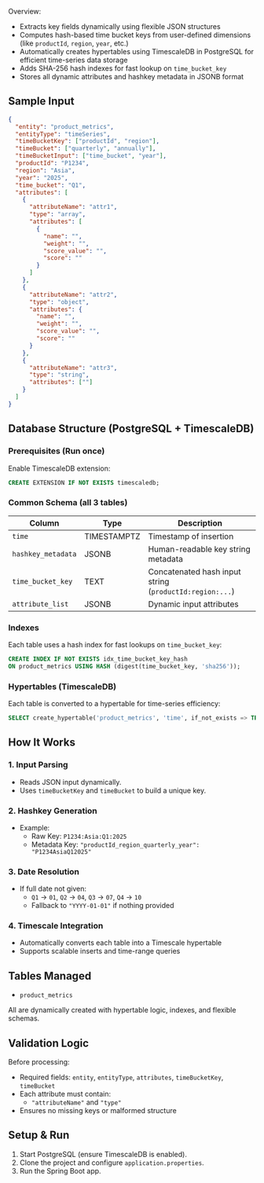 Overview:

- Extracts key fields dynamically using flexible JSON structures
- Computes hash-based time bucket keys from user-defined dimensions (like `productId`, `region`, `year`, etc.)
- Automatically creates hypertables using TimescaleDB in PostgreSQL for efficient time-series data storage
- Adds SHA-256 hash indexes for fast lookup on `time_bucket_key`
- Stores all dynamic attributes and hashkey metadata in JSONB format

## Sample Input

```json
{
  "entity": "product_metrics",
  "entityType": "timeSeries",
  "timeBucketKey": ["productId", "region"],
  "timeBucket": ["quarterly", "annually"],
  "timeBucketInput": ["time_bucket", "year"],
  "productId": "P1234",
  "region": "Asia",
  "year": "2025",
  "time_bucket": "Q1",
  "attributes": [
    {
      "attributeName": "attr1",
      "type": "array",
      "attributes": [
        {
          "name": "",
          "weight": "",
          "score_value": "",
          "score": ""
        }
      ]
    },
    {
      "attributeName": "attr2",
      "type": "object",
      "attributes": {
        "name": "",
        "weight": "",
        "score_value": "",
        "score": ""
      }
    },
    {
      "attributeName": "attr3",
      "type": "string",
      "attributes": [""]
    }
  ]
}
```

## Database Structure (PostgreSQL + TimescaleDB)

### Prerequisites (Run once)

Enable TimescaleDB extension:

```sql
CREATE EXTENSION IF NOT EXISTS timescaledb;
```

### Common Schema (all 3 tables)

| Column            | Type         | Description                                           |
|-------------------|--------------|-------------------------------------------------------|
| `time`            | TIMESTAMPTZ  | Timestamp of insertion                                |
| `hashkey_metadata`| JSONB        | Human-readable key string metadata                    |
| `time_bucket_key` | TEXT         | Concatenated hash input string (`productId:region:...`) |
| `attribute_list`  | JSONB        | Dynamic input attributes                              |

### Indexes

Each table uses a hash index for fast lookups on `time_bucket_key`:

```sql
CREATE INDEX IF NOT EXISTS idx_time_bucket_key_hash
ON product_metrics USING HASH (digest(time_bucket_key, 'sha256'));
```

###  Hypertables (TimescaleDB)

Each table is converted to a hypertable for time-series efficiency:

```sql
SELECT create_hypertable('product_metrics', 'time', if_not_exists => TRUE);
```

##  How It Works

### 1. Input Parsing
- Reads JSON input dynamically.
- Uses `timeBucketKey` and `timeBucket` to build a unique key.

### 2. Hashkey Generation
- Example:
  - Raw Key: `P1234:Asia:Q1:2025`
  - Metadata Key: `"productId_region_quarterly_year": "P1234AsiaQ12025"`

### 3. Date Resolution
- If full date not given:
  - `Q1` → `01`, `Q2` → `04`, `Q3` → `07`, `Q4` → `10`
  - Fallback to `"YYYY-01-01"` if nothing provided

### 4. Timescale Integration
- Automatically converts each table into a Timescale hypertable
- Supports scalable inserts and time-range queries

##  Tables Managed

- `product_metrics`


All are dynamically created with hypertable logic, indexes, and flexible schemas.

##  Validation Logic

Before processing:
- Required fields: `entity`, `entityType`, `attributes`, `timeBucketKey`, `timeBucket`
- Each attribute must contain:
  - `"attributeName"` and `"type"`
- Ensures no missing keys or malformed structure

## Setup & Run

1. Start PostgreSQL (ensure TimescaleDB is enabled).
2. Clone the project and configure `application.properties`.
3. Run the Spring Boot app.
